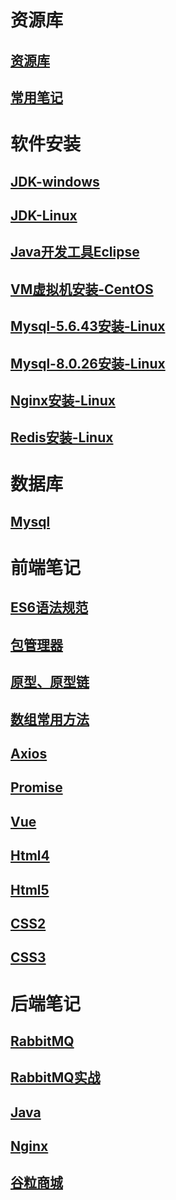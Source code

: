 # 资源库

## [资源库](资源.md)

## [常用笔记](常用笔记.md)

# 软件安装

## [JDK-windows ](/JDK-windows/)

## [JDK-Linux](/JDK-Linux/)

## [Java开发工具Eclipse](/Java开发工具Eclipse/)

## [VM虚拟机安装-CentOS](/VM虚拟机安装-CentOS/)

## [Mysql-5.6.43安装-Linux](/Mysql-5.6.43安装-Linux/)

## [Mysql-8.0.26安装-Linux](/Mysql-8.0.26安装-Linux/)

## [Nginx安装-Linux](/Nginx安装-Linux/)

## [Redis安装-Linux](/Redis安装-Linux/)

# 数据库

## [Mysql](/mysql/)

# 前端笔记

## [ES6语法规范](/ES6语法规范/)

## [包管理器](/包管理器/)

## [原型、原型链](/原型、原型链/)

## [数组常用方法](/数组常用方法/)

## [Axios](/Axios/)

## [Promise](/Promise/)

## [Vue](/Vue/)

## [Html4](/Html4/)

## [Html5](/Html5/)

## [CSS2](/CSS2/)

## [CSS3](/CSS3/)

# 后端笔记

## [RabbitMQ](/RabbitMQ/)

## [RabbitMQ实战](/RabbitMQ实战/)

## [Java](/java/)

## [Nginx](/Nginx/)

## [谷粒商城](/谷粒商城/)